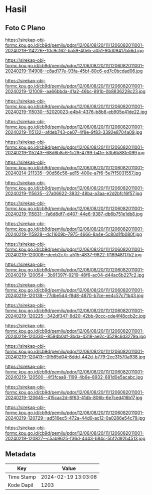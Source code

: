 # Hasil

## Foto C Plano

https://sirekap-obj-formc.kpu.go.id/cb9d/pemilu/pdpr/12/06/08/20/11/1206082011001-20240219-114226--10c9c162-ba59-40eb-a051-90d09417b56d.jpg

https://sirekap-obj-formc.kpu.go.id/cb9d/pemilu/pdpr/12/06/08/20/11/1206082011001-20240219-114908--c8ad177e-93fa-45bf-80c6-ed7c0bcdad06.jpg

https://sirekap-obj-formc.kpu.go.id/cb9d/pemilu/pdpr/12/06/08/20/11/1206082011001-20240219-121009--aa66bbda-41a2-46bc-891b-0b8836228c23.jpg

https://sirekap-obj-formc.kpu.go.id/cb9d/pemilu/pdpr/12/06/08/20/11/1206082011001-20240219-115030--52020023-e4b4-4376-b8b8-eb905e41de22.jpg

https://sirekap-obj-formc.kpu.go.id/cb9d/pemilu/pdpr/12/06/08/20/11/1206082011001-20240219-115132--afdeb743-ce07-4f8e-9f83-3392e8704a09.jpg

https://sirekap-obj-formc.kpu.go.id/cb9d/pemilu/pdpr/12/06/08/20/11/1206082011001-20240219-115243--68d6b8c6-1c28-4799-b41e-53b6b88fe099.jpg

https://sirekap-obj-formc.kpu.go.id/cb9d/pemilu/pdpr/12/06/08/20/11/1206082011001-20240214-211335--90d56c56-ad15-400e-a7f6-5e7f15031557.jpg

https://sirekap-obj-formc.kpu.go.id/cb9d/pemilu/pdpr/12/06/08/20/11/1206082011001-20240219-115635--27a06622-3832-48ba-a3aa-e2d2bfc16f57.jpg

https://sirekap-obj-formc.kpu.go.id/cb9d/pemilu/pdpr/12/06/08/20/11/1206082011001-20240219-115831--7a6d8df7-d407-44e6-9387-db6b751e1db8.jpg

https://sirekap-obj-formc.kpu.go.id/cb9d/pemilu/pdpr/12/06/08/20/11/1206082011001-20240219-115928--dc11609b-7975-4666-8a4e-5c80d1fb080f.jpg

https://sirekap-obj-formc.kpu.go.id/cb9d/pemilu/pdpr/12/06/08/20/11/1206082011001-20240219-120008--deeb2c7c-a515-4837-9822-ff18948f17b2.jpg

https://sirekap-obj-formc.kpu.go.id/cb9d/pemilu/pdpr/12/06/08/20/11/1206082011001-20240219-120054--3b91397f-9219-48f6-ac04-d44ac6b227c2.jpg

https://sirekap-obj-formc.kpu.go.id/cb9d/pemilu/pdpr/12/06/08/20/11/1206082011001-20240219-120138--77dbe5d4-f8d8-4870-b7ce-ee4c57c71b43.jpg

https://sirekap-obj-formc.kpu.go.id/cb9d/pemilu/pdpr/12/06/08/20/11/1206082011001-20240219-120225--342df347-8d20-42bb-9ccc-cde4f48ccb2c.jpg

https://sirekap-obj-formc.kpu.go.id/cb9d/pemilu/pdpr/12/06/08/20/11/1206082011001-20240219-120330--8594b0df-3bda-4319-ae2c-3529c6d3279a.jpg

https://sirekap-obj-formc.kpu.go.id/cb9d/pemilu/pdpr/12/06/08/20/11/1206082011001-20240219-120413--0f565d04-8ddd-442d-b779-2ee31570a938.jpg

https://sirekap-obj-formc.kpu.go.id/cb9d/pemilu/pdpr/12/06/08/20/11/1206082011001-20240219-120500--4f3fcaa8-1199-4b6e-8932-681d0e5acabc.jpg

https://sirekap-obj-formc.kpu.go.id/cb9d/pemilu/pdpr/12/06/08/20/11/1206082011001-20240219-120645--415cac2d-6f63-41db-806b-6e7ced416b17.jpg

https://sirekap-obj-formc.kpu.go.id/cb9d/pemilu/pdpr/12/06/08/20/11/1206082011001-20240219-120729--ad516ec5-472a-44d0-ac12-0a0286e54c79.jpg

https://sirekap-obj-formc.kpu.go.id/cb9d/pemilu/pdpr/12/06/08/20/11/1206082011001-20240219-120827--c5ab9625-f36d-4d43-b84c-5bf2d92b4513.jpg


## Metadata

| Key        | Value               |
| ---------- | ------------------- |
| Time Stamp | 2024-02-19 13:03:08 |
| Kode Dapil | 1203                |



